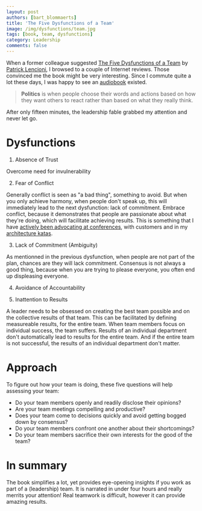 ```yaml
---
layout: post
authors: [bart_blommaerts]
title: 'The Five Dysfunctions of a Team'
image: /img/dysfunctions/team.jpg
tags: [book, team, dysfunctions]
category: Leadership
comments: false
---
```


<meta name="twitter:card" content="summary" />
<meta name="twitter:site" content="@DaggieBe" />
<meta name="twitter:title" content="The Five Dysfunctions of a Team" />
<meta name="twitter:description" content="Revealing the basics of teamwork in a technology company." />
<meta name="twitter:image" content="https://bbconsulting.be/img/dysfunctions/team.jpg" />

When a former colleague suggested [The Five Dysfunctions of a Team](https://en.wikipedia.org/wiki/The_Five_Dysfunctions_of_a_Team) by [Patrick Lencioni](https://en.wikipedia.org/wiki/Patrick_Lencioni), I browsed to a couple of Internet reviews.
Those convinced me the book might be very interesting.
Since I commute quite a lot these days, I was happy to see an [audiobook](https://www.amazon.com/Five-Dysfunctions-Team-Leadership-Fable-dp-B000079XXR/dp/B000079XXR/ref=mt_audio_download?_encoding=UTF8&me=&qid=) existed.

> **Politics** is when people choose their words and actions based on how they want others to react rather than based on what they really think.

After only fifteen minutes, the leadership fable grabbed my attention and never let go.

# Dysfunctions

1. Absence of Trust

Overcome need for invulnerability

2. Fear of Conflict

Generally conflict is seen as "a bad thing", something to avoid.
But when you only achieve harmony, when people don't speak up, this will immediately lead to the next dysfunction: lack of commitment.
Embrace conflict, because it demonstrates that people are passionate about what they're doing, which will facilitate achieving results.
This is something that I have [actively been advocating at conferences](https://youtu.be/bI4zW8CynDM), with customers and in my [architecture katas](https://bbconsulting.be/architecture/2018/03/30/workshops.html).


3. Lack of Commitment (Ambiguity)

As mentionned in the previous dysfunction, when people are not part of the plan, chances are they will lack commitment.
Consensus is not always a good thing, because when you are trying to please everyone, you often end up displeasing everyone.

4. Avoidance of Accountability

5. Inattention to Results

A leader needs to be obsessed on creating the best team possible and on the collective results of that team.
This can be facilitated by defining measureable results, for the entire team.
When team members focus on individual success, the team suffers.
Results of an individual department don't automatically lead to results for the entire team. 
And if the entire team is not successful, the results of an individual department don't matter.

# Approach
To figure out how your team is doing, these five questions will help assessing your team:

* Do your team members openly and readily disclose their opinions?
* Are your team meetings compelling and productive?
* Does your team come to decisions quickly and avoid getting bogged down by consensus?
* Do your team members confront one another about their shortcomings?
* Do your team members sacrifice their own interests for the good of the team?

# In summary
The book simplifies a lot, yet provides eye-opening insights if you work as part of a (leadership) team.
It is narrated in under four hours and really merrits your attention!
Real teamwork is difficult, however it can provide amazing results.
